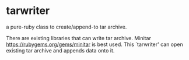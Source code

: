 # tarwriter
a pure-ruby class to create/append-to tar archive.

There are existing libraries that can write tar archive.  Minitar https://rubygems.org/gems/minitar is best used.  This `tarwriter' can open existing tar archive and appends data onto it.


